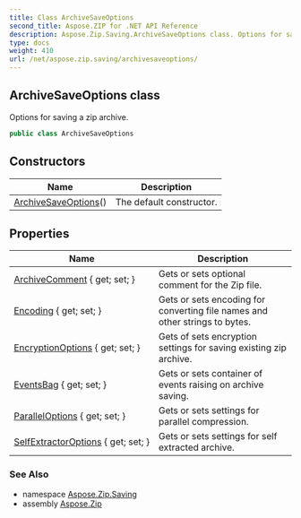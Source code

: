 ```yaml
---
title: Class ArchiveSaveOptions
second_title: Aspose.ZIP for .NET API Reference
description: Aspose.Zip.Saving.ArchiveSaveOptions class. Options for saving a zip archive
type: docs
weight: 410
url: /net/aspose.zip.saving/archivesaveoptions/
---
```

## ArchiveSaveOptions class

Options for saving a zip archive.

```csharp
public class ArchiveSaveOptions
```

## Constructors

| Name | Description |
| --- | --- |
| [ArchiveSaveOptions](archivesaveoptions/)() | The default constructor. |

## Properties

| Name | Description |
| --- | --- |
| [ArchiveComment](../../aspose.zip.saving/archivesaveoptions/archivecomment/) { get; set; } | Gets or sets optional comment for the Zip file. |
| [Encoding](../../aspose.zip.saving/archivesaveoptions/encoding/) { get; set; } | Gets or sets encoding for converting file names and other strings to bytes. |
| [EncryptionOptions](../../aspose.zip.saving/archivesaveoptions/encryptionoptions/) { get; set; } | Gets of sets encryption settings for saving existing zip archive. |
| [EventsBag](../../aspose.zip.saving/archivesaveoptions/eventsbag/) { get; set; } | Gets or sets container of events raising on archive saving. |
| [ParallelOptions](../../aspose.zip.saving/archivesaveoptions/paralleloptions/) { get; set; } | Gets or sets settings for parallel compression. |
| [SelfExtractorOptions](../../aspose.zip.saving/archivesaveoptions/selfextractoroptions/) { get; set; } | Gets or sets settings for self extracted archive. |

### See Also

* namespace [Aspose.Zip.Saving](../../aspose.zip.saving/)
* assembly [Aspose.Zip](../../)


